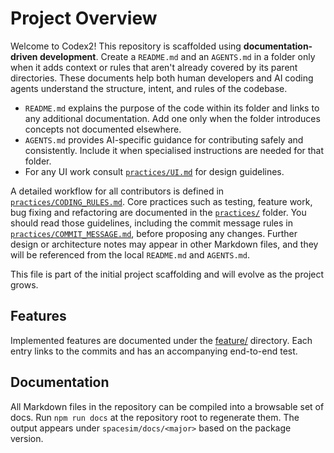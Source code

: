 # Project Overview

Welcome to Codex2! This repository is scaffolded using **documentation-driven development**. Create a `README.md` and an `AGENTS.md` in a folder only when it adds context or rules that aren't already covered by its parent directories. These documents help both human developers and AI coding agents understand the structure, intent, and rules of the codebase.

- `README.md` explains the purpose of the code within its folder and links to any additional documentation. Add one only when the folder introduces concepts not documented elsewhere.
- `AGENTS.md` provides AI-specific guidance for contributing safely and consistently. Include it when specialised instructions are needed for that folder.
- For any UI work consult [`practices/UI.md`](practices/UI.md) for design guidelines.

A detailed workflow for all contributors is defined in [`practices/CODING_RULES.md`](practices/CODING_RULES.md). Core practices such as testing, feature work, bug fixing and refactoring are documented in the [`practices/`](practices/) folder. You should read those guidelines, including the commit message rules in [`practices/COMMIT_MESSAGE.md`](practices/COMMIT_MESSAGE.md), before proposing any changes. Further design or architecture notes may appear in other Markdown files, and they will be referenced from the local `README.md` and `AGENTS.md`.

This file is part of the initial project scaffolding and will evolve as the project grows.

## Features

Implemented features are documented under the [feature/](feature/) directory. Each entry links to the commits and has an accompanying end-to-end test.

## Documentation

All Markdown files in the repository can be compiled into a browsable set of docs.
Run `npm run docs` at the repository root to regenerate them. The output appears
under `spacesim/docs/<major>` based on the package version.
